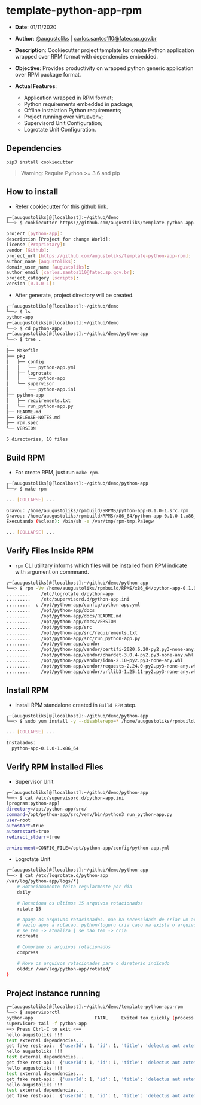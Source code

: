 # template-python-app-rpm

- __Date__: 01/11/2020
- __Author__: [@augustoliks](https://github.com/augustoliks) | <carlos.santos110@fatec.sp.gov.br>
- __Description__: Cookiecutter project template for create Python application wrapped over RPM format with dependencies embedded. 
- __Objective__: Provides productivity on wrapped python generic application over RPM package format.  
- __Actual Features__:

    - Application wrapped in RPM format;
    - Python requirements embedded in package;
    - Offline instalation Python requirements;
    - Project running over virtuavenv;
    - Supervisord Unit Configuration;
    - Logrotate Unit Configuration.

## Dependencies

```
pip3 install cookiecutter
```

> Warning: Require Python >= 3.6 and pip

## How to install

- Refer cookiecutter for this github link.

```bash
┌─[auugustoliks]@[localhost]:~/github/demo
└──> $ cookiecutter https://github.com/augustoliks/template-python-app-rpm

project [python-app]: 
description [Project for change World]: 
license [Proprietary]: 
vendor [Github]: 
project_url [https://github.com/augustoliks/template-python-app-rpm]: 
author_name [augustoliks]: 
domain_user_name [augustoliks]: 
author_email [carlos.santos110@fatec.sp.gov.br]: 
project_category [scripts]: 
version [0.1.0-1]: 
```

- After generate, project directory will be created.

```bash
┌─[auugustoliks]@[localhost]:~/github/demo
└──> $ ls
python-app
┌─[auugustoliks]@[localhost]:~/github/demo
└──> $ cd python-app/
┌─[auugustoliks]@[localhost]:~/github/demo/python-app
└──> $ tree .
.
├── Makefile
├── pkg
│   ├── config
│   │   └── python-app.yml
│   ├── logrotate
│   │   └── python-app
│   └── supervisor
│       └── python-app.ini
├── python-app
│   ├── requirements.txt
│   └── run_python-app.py
├── README.md
├── RELEASE-NOTES.md
├── rpm.spec
└── VERSION

5 directories, 10 files
```

## Build RPM

- For create RPM, just run `make rpm`.

```bash
┌─[auugustoliks]@[localhost]:~/github/demo/python-app
└──> $ make rpm

... [COLLAPSE] ...

Gravou: /home/auugustoliks/rpmbuild/SRPMS/python-app-0.1.0-1.src.rpm
Gravou: /home/auugustoliks/rpmbuild/RPMS/x86_64/python-app-0.1.0-1.x86_64.rpm
Executando (%clean): /bin/sh -e /var/tmp/rpm-tmp.Pa1egw

... [COLLAPSE] ...
```

## Verify Files Inside RPM

- `rpm` CLI utilitary informs which files will be installed from RPM indicate with argument on commnand.

```bash
┌─[auugustoliks]@[localhost]:~/github/demo/python-app
└──> $ rpm -Vv /home/auugustoliks/rpmbuild/RPMS/x86_64/python-app-0.1.0-1.x86_64.rpm 
.........    /etc/logrotate.d/python-app
.........    /etc/supervisord.d/python-app.ini
.........  c /opt/python-app/config/python-app.yml
.........    /opt/python-app/docs
.........    /opt/python-app/docs/README.md
.........    /opt/python-app/docs/VERSION
.........    /opt/python-app/src
.........    /opt/python-app/src/requirements.txt
.........    /opt/python-app/src/run_python-app.py
.........    /opt/python-app/vendor
.........    /opt/python-app/vendor/certifi-2020.6.20-py2.py3-none-any.whl
.........    /opt/python-app/vendor/chardet-3.0.4-py2.py3-none-any.whl
.........    /opt/python-app/vendor/idna-2.10-py2.py3-none-any.whl
.........    /opt/python-app/vendor/requests-2.24.0-py2.py3-none-any.whl
.........    /opt/python-app/vendor/urllib3-1.25.11-py2.py3-none-any.whl
```

## Install RPM

- Install RPM standalone created in `Build RPM` step.

```bash
┌─[auugustoliks]@[localhost]:~/github/demo/python-app
└──> $ sudo yum install -y --disablerepo=* /home/auugustoliks/rpmbuild/RPMS/x86_64/python-app-0.1.0-1.x86_64.rpm 

... [COLLAPSE] ...

Instalados:
  python-app-0.1.0-1.x86_64                                                                                                                
```

## Verify RPM installed Files

- Supervisor Unit

```bash
┌─[auugustoliks]@[localhost]:~/github/demo/python-app
└──> $ cat /etc/supervisord.d/python-app.ini 
[program:python-app]
directory=/opt/python-app/src/
command=/opt/python-app/src/venv/bin/python3 run_python-app.py
user=root
autostart=true
autorestart=true
redirect_stderr=true

environment=CONFIG_FILE=/opt/python-app/config/python-app.yml
```

- Logrotate Unit

```bash
┌─[auugustoliks]@[localhost]:~/github/demo/python-app
└──> $ cat /etc/logrotate.d/python-app 
/var/log/python-app/logs/*{
    # Rotacionamento feito regularmente por dia
    daily

    # Rotaciona os ultimos 15 arquivos rotacionados
    rotate 15

    # apaga os arquivos rotacionados. nao ha necessidade de criar um arquivo
    # vazio apos a rotacao, python/loguru cria caso na exista o arquivo de log
    # se tem -> atualiza | se nao tem -> cria
    nocreate

    # Comprime os arquivos rotacionados
    compress

    # Move os arquivos rotacionados para o diretorio indicado
    olddir /var/log/python-app/rotated/
}
```

## Project instance running

```bash
┌─[auugustoliks]@[localhost]:~/github/demo/template-python-app-rpm
└──> $ supervisorctl 
python-app                       FATAL     Exited too quickly (process log may have details)
supervisor> tail -f python-app
==> Press Ctrl-C to exit <==
hello augustoliks !!!
test external dependencies... 
get fake rest-api:  {'userId': 1, 'id': 1, 'title': 'delectus aut autem', 'completed': False}
hello augustoliks !!!
test external dependencies... 
get fake rest-api:  {'userId': 1, 'id': 1, 'title': 'delectus aut autem', 'completed': False}
hello augustoliks !!!
test external dependencies... 
get fake rest-api:  {'userId': 1, 'id': 1, 'title': 'delectus aut autem', 'completed': False}
hello augustoliks !!!
test external dependencies... 
get fake rest-api:  {'userId': 1, 'id': 1, 'title': 'delectus aut autem', 'completed': False}
```
